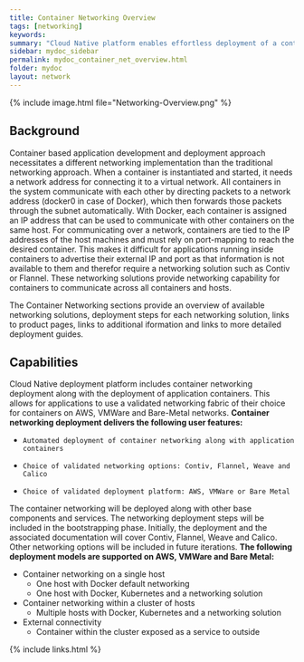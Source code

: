 ```yaml
---
title: Container Networking Overview
tags: [networking]
keywords:
summary: "Cloud Native platform enables effortless deployment of a container networking solution along with the deployment of application containers. This speeds up the ovarall deployment and meets the need for container isolation and effective connectivity at the start. The Cloud Native platform enables the applications teams to use a validated networking fabric of their choice for containers on AWS, VMWare and Bare-Metal networks." 
sidebar: mydoc_sidebar
permalink: mydoc_container_net_overview.html
folder: mydoc
layout: network
---
```



{% include image.html file="Networking-Overview.png" %}



## Background


Container based application development and deployment approach necessitates a different networking implementation than the traditional networking approach. When a container is instantiated and started, it needs a network address for connecting it to a virtual network. All containers in the system communicate with each other by directing packets to a network address (docker0 in case of Docker), which then forwards those packets through the subnet automatically. With Docker, each container is assigned an IP address that can be used to communicate with other containers on the same host. For communicating over a network, containers are tied to the IP addresses of the host machines and must rely on port-mapping to reach the desired container. This makes it difficult for applications running inside containers to advertise their external IP and port as that information is not available to them and therefor require a networking solution such as Contiv or Flannel. These networking solutions provide networking capability for containers to communicate across all containers and hosts.

The Container Networking sections provide an overview of available networking solutions, deployment steps for each networking solution, links to product pages, links to additional iformation and links to more detailed deployment guides.

## Capabilities

Cloud Native deployment platform includes container networking deployment along with the deployment of application containers. This allows for applications to use a validated networking fabric of their choice for containers on AWS, VMWare and Bare-Metal networks. **Container networking deployment delivers the following user features:**

* `Automated deployment of container networking along with application containers`

* `Choice of validated networking options: Contiv, Flannel, Weave and Calico`

* `Choice of validated deployment platform: AWS, VMWare or Bare Metal`

The container networking will be deployed along with other base components and services. The networking deployment steps will be included in the bootstrapping phase. 
Initially, the deployment and the associated documentation will cover Contiv, Flannel, Weave and Calico. Other networking options will be included in future iterations. **The following deployment models are supported on AWS, VMWare and Bare Metal:**

* Container networking on a single host
  * One host with Docker default networking
  * One host with Docker, Kubernetes and a networking solution
* Container networking within a cluster of hosts
  * Multiple hosts with Docker, Kubernetes and a networking solution
* External connectivity
  * Container within the cluster exposed as a service to outside


{% include links.html %}
